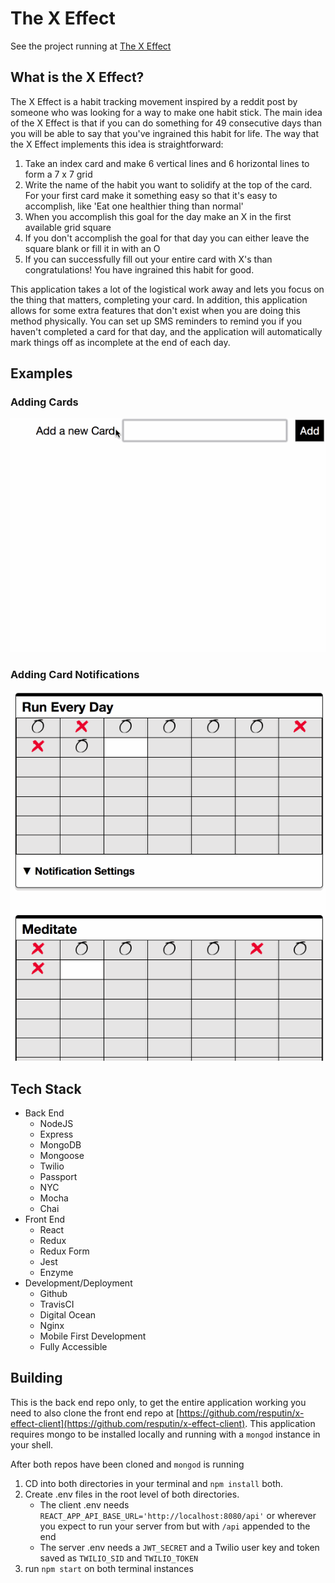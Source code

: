 # The X Effect

See the project running at [The X Effect](https://nielsendb.com)

## What is the X Effect?
The X Effect is a habit tracking movement inspired by a reddit post by someone who was looking for a way to make one habit stick. The main idea of the X Effect is that if you can do something for 49 consecutive days than you will be able to say that you've ingrained this habit for life. The way that the X Effect implements this idea is straightforward:
1. Take an index card and make 6 vertical lines and 6 horizontal lines to form a 7 x 7 grid
2. Write the name of the habit you want to solidify at the top of the card. For your first card make it something easy so that it's easy to accomplish, like 'Eat one healthier thing than normal'
3. When you accomplish this goal for the day make an X in the first available grid square
4. If you don't accomplish the goal for that day you can either leave the square blank or fill it in with an O
5. If you can successfully fill out your entire card with X's than congratulations! You have ingrained this habit for good.

This application takes a lot of the logistical work away and lets you focus on the thing that matters, completing your card. In addition, this application allows for some extra features that don't exist when you are doing this method physically. You can set up SMS reminders to remind you if you haven't completed a card for that day, and the application will automatically mark things off as incomplete at the end of each day. 

## Examples
### Adding Cards
![A gif of a card being added](https://github.com/resputin/x-effect-client/blob/master/src/images/Add%20Card%20Flow.gif)

### Adding Card Notifications
![A gif of a notifcation being created](https://github.com/resputin/x-effect-client/blob/master/src/images/Notification%20Flow.gif)

## Tech Stack
* Back End
  * NodeJS
  * Express
  * MongoDB
  * Mongoose
  * Twilio
  * Passport
  * NYC
  * Mocha
  * Chai
* Front End
  * React
  * Redux
  * Redux Form
  * Jest
  * Enzyme
* Development/Deployment
  * Github
  * TravisCI
  * Digital Ocean
  * Nginx
  * Mobile First Development
  * Fully Accessible

## Building

This is the back end repo only, to get the entire application working you need to also clone the front end repo at [https://github.com/resputin/x-effect-client](https://github.com/resputin/x-effect-client). This application requires mongo to be installed locally and running with a `mongod` instance in your shell.

After both repos have been cloned and `mongod` is running

1. CD into both directories in your terminal and `npm install` both.
2. Create .env files in the root level of both directories.
    * The client .env needs `REACT_APP_API_BASE_URL='http://localhost:8080/api'` or wherever you expect to run your server from but with `/api` appended to the end
    * The server .env needs a `JWT_SECRET` and a Twilio user key and token saved as `TWILIO_SID` and `TWILIO_TOKEN`
3. run `npm start` on both terminal instances